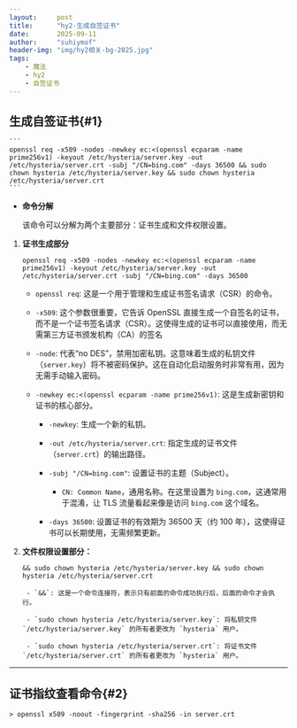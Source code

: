 ```yaml
---
layout:     post
title:      "hy2-生成自签证书"
date:       2025-09-11
author:     "suhiymof"
header-img: "img/hy2相关-bg-2025.jpg"
tags:
    - 魔法
    - hy2
    - 自签证书
---
```


## 生成自签证书{#1}

    ```
    openssl req -x509 -nodes -newkey ec:<(openssl ecparam -name prime256v1) -keyout /etc/hysteria/server.key -out /etc/hysteria/server.crt -subj "/CN=bing.com" -days 36500 && sudo chown hysteria /etc/hysteria/server.key && sudo chown hysteria /etc/hysteria/server.crt
    ```

- **命令分解**

    该命令可以分解为两个主要部分：证书生成和文件权限设置。

1. **证书生成部分**

    `openssl req -x509 -nodes -newkey ec:<(openssl ecparam -name prime256v1) -keyout /etc/hysteria/server.key -out /etc/hysteria/server.crt -subj "/CN=bing.com" -days 36500`

    - `openssl req`: 这是一个用于管理和生成证书签名请求（CSR）的命令。

    - `-x509`: 这个参数很重要，它告诉 OpenSSL 直接生成一个自签名的证书，而不是一个证书签名请求（CSR）。这使得生成的证书可以直接使用，而无需第三方证书颁发机构（CA）的签名

    - `-node`: 代表“no DES”，禁用加密私钥。这意味着生成的私钥文件（`server.key`）将不被密码保护。这在自动化启动服务时非常有用，因为无需手动输入密码。

    - `-newkey ec:<(openssl ecparam -name prime256v1)`: 这是生成新密钥和证书的核心部分。

        - `-newkey`: 生成一个新的私钥。

        - `-out /etc/hysteria/server.crt`: 指定生成的证书文件（`server.crt`）的输出路径。

        - `-subj "/CN=bing.com"`: 设置证书的主题（Subject）。

            - `CN: Common Name`，通用名称。在这里设置为 `bing.com`，这通常用于混淆，让 TLS 流量看起来像是访问 `bing.com` 这个域名。

        - `-days 36500`: 设置证书的有效期为 36500 天（约 100 年），这使得证书可以长期使用，无需频繁更新。

2. **文件权限设置部分：**

    `&& sudo chown hysteria /etc/hysteria/server.key && sudo chown hysteria /etc/hysteria/server.crt`

        - `&&`: 这是一个命令连接符，表示只有前面的命令成功执行后，后面的命令才会执行。

        - `sudo chown hysteria /etc/hysteria/server.key`: 将私钥文件 `/etc/hysteria/server.key` 的所有者更改为 `hysteria` 用户。

        - `sudo chown hysteria /etc/hysteria/server.crt`: 将证书文件 `/etc/hysteria/server.crt` 的所有者更改为 `hysteria` 用户。


---

## 证书指纹查看命令{#2}
    > openssl x509 -noout -fingerprint -sha256 -in server.crt
